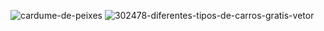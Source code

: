 ![cardume-de-peixes](https://github.com/user-attachments/assets/18e2e992-5aef-4682-b482-68ed13b5c92c)
![302478-diferentes-tipos-de-carros-gratis-vetor](https://github.com/user-attachments/assets/448235df-db77-45ab-8826-3a96dd75a519)

